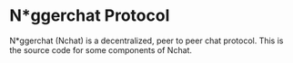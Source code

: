 # N*ggerchat Protocol

N*ggerchat (Nchat) is a decentralized, peer to peer chat protocol. This is the source code for some components of Nchat.
